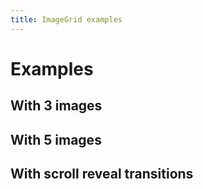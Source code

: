 ```yaml
---
title: ImageGrid examples
---
```


# Examples

## With 3 images

<PreviewPlayground
  :zoom="0.8"
  :html="() => import('./stories/3-images/app.twig')"
  :script="() => import('./stories/app.js?raw')"
  />

## With 5 images

<PreviewPlayground
  :zoom="0.8"
  :html="() => import('./stories/5-images/app.twig')"
  :script="() => import('./stories/app.js?raw')"
  />

## With scroll reveal transitions

<PreviewPlayground
  :zoom="0.8"
  :html="() => import('./stories/block-image/app.twig')"
  :script="() => import('./stories/block-image/app.js?raw')"
  />
